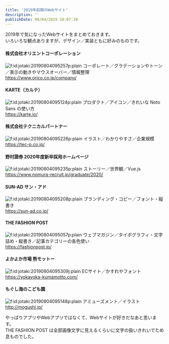 ```yaml
---
title: '2019年前期のWebサイト'
description: ''
publishDate: 08/04/2019 10:07:39
---
```


<p>2019年で気になったWebサイトをまとめておきます。<br/>
いろいろな観点ありますが、デザイン／実装ともに好みのものです。</p>

<h4>株式会社オリエントコーポレーション</h4>

<p><span itemscope itemtype="http://schema.org/Photograph"><img src="/images/hatena/20190804095257.png" alt="f:id:jotaki:20190804095257p:plain" title="f:id:jotaki:20190804095257p:plain" class="hatena-fotolife" itemprop="image"></span>
コーポレート／グラデーションやトーン／表示の動きやマウスオーバー／情報整理<br/>
<a href="https://www.orico.co.jp/company/">https://www.orico.co.jp/company/</a></p>

<h4>KARTE（カルテ）</h4>

<p><span itemscope itemtype="http://schema.org/Photograph"><img src="/images/hatena/20190804095124.png" alt="f:id:jotaki:20190804095124p:plain" title="f:id:jotaki:20190804095124p:plain" class="hatena-fotolife" itemprop="image"></span>
プロダクト／アイコン／きれいな Noto Sans の使い方<br/>
<a href="https://karte.io/">https://karte.io/</a></p>

<h4>株式会社テクニカルパートナー</h4>

<p><span itemscope itemtype="http://schema.org/Photograph"><img src="/images/hatena/20190804095226.png" alt="f:id:jotaki:20190804095226p:plain" title="f:id:jotaki:20190804095226p:plain" class="hatena-fotolife" itemprop="image"></span>
イラスト／わかりやすさ／企業規模<br/>
<a href="https://tec-p.co.jp/">https://tec-p.co.jp/</a></p>

<h4>野村證券 2020年度新卒採用ホームページ</h4>

<p><span itemscope itemtype="http://schema.org/Photograph"><img src="/images/hatena/20190804095235.png" alt="f:id:jotaki:20190804095235p:plain" title="f:id:jotaki:20190804095235p:plain" class="hatena-fotolife" itemprop="image"></span>
ストーリー／世界観／Vue.js<br/>
<a href="https://www.nomura-recruit.jp/graduate/2020/">https://www.nomura-recruit.jp/graduate/2020/</a></p>

<h4>SUN-AD サン・アド</h4>

<p><span itemscope itemtype="http://schema.org/Photograph"><img src="/images/hatena/20190804095208.png" alt="f:id:jotaki:20190804095208p:plain" title="f:id:jotaki:20190804095208p:plain" class="hatena-fotolife" itemprop="image"></span>
ブランディング・コピー／フォント・縦書き<br/>
<a href="https://sun-ad.co.jp/">https://sun-ad.co.jp/</a></p>

<h4>THE FASHION POST</h4>

<p><span itemscope itemtype="http://schema.org/Photograph"><img src="/images/hatena/20190804095057.png" alt="f:id:jotaki:20190804095057p:plain" title="f:id:jotaki:20190804095057p:plain" class="hatena-fotolife" itemprop="image"></span>
ウェブマガジン／タイポグラフィ・文字詰め・縦書き／記事カテゴリーの各色使い<br/>
<a href="https://fashionpost.jp/">https://fashionpost.jp/</a></p>

<h4>よかよか市場 熊モットー</h4>

<p><span itemscope itemtype="http://schema.org/Photograph"><img src="https://cdn-ak.f.st-hatena.com/images/fotolife/j/jotaki/20190804/20190804095309.jpg" alt="f:id:jotaki:20190804095309j:plain" title="f:id:jotaki:20190804095309j:plain" class="hatena-fotolife" itemprop="image"></span>
ECサイト／かすれやフォント<br/>
<a href="https://yokayoka-kumamotto.com/">https://yokayoka-kumamotto.com/</a></p>

<h4>もぐし海のこども園</h4>

<p><span itemscope itemtype="http://schema.org/Photograph"><img src="/images/hatena/20190804095148.png" alt="f:id:jotaki:20190804095148p:plain" title="f:id:jotaki:20190804095148p:plain" class="hatena-fotolife" itemprop="image"></span>
アミューズメント／イラスト<br/>
<a href="http://mogushi.jp/">http://mogushi.jp/</a></p>

<p>やっぱりアプリやWebアプリではなくて、Webサイトが好きだなあと思います。<br/>
THE FASHION POST は全部画像文字に見えるくらいに文字の扱いきれいでため息ものでした。</p>
